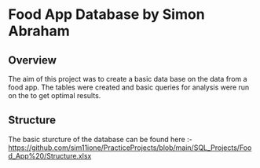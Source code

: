 # Food App Database by Simon Abraham

## Overview
The aim of this project was to create a basic data base on the data from a food app. The tables were created and basic queries for analysis were run on the to get optimal results.

## Structure
The basic sturcture of the database can be found here :- https://github.com/sim11ione/PracticeProjects/blob/main/SQL_Projects/Food_App%20/Structure.xlsx
